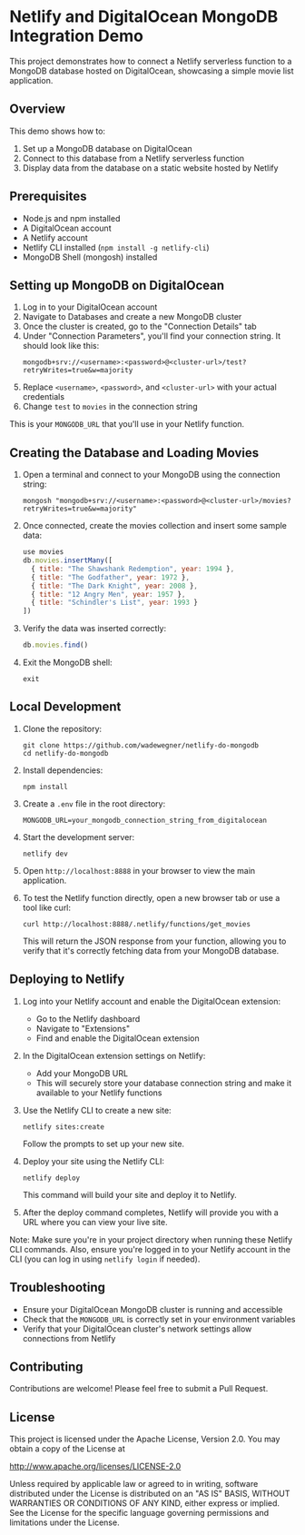 # Netlify and DigitalOcean MongoDB Integration Demo

This project demonstrates how to connect a Netlify serverless function to a MongoDB database hosted on DigitalOcean, showcasing a simple movie list application.

## Overview

This demo shows how to:
1. Set up a MongoDB database on DigitalOcean
2. Connect to this database from a Netlify serverless function
3. Display data from the database on a static website hosted by Netlify

## Prerequisites

- Node.js and npm installed
- A DigitalOcean account
- A Netlify account
- Netlify CLI installed (`npm install -g netlify-cli`)
- MongoDB Shell (mongosh) installed

## Setting up MongoDB on DigitalOcean

1. Log in to your DigitalOcean account
2. Navigate to Databases and create a new MongoDB cluster
3. Once the cluster is created, go to the "Connection Details" tab
4. Under "Connection Parameters", you'll find your connection string. It should look like this:
   ```
   mongodb+srv://<username>:<password>@<cluster-url>/test?retryWrites=true&w=majority
   ```
5. Replace `<username>`, `<password>`, and `<cluster-url>` with your actual credentials
6. Change `test` to `movies` in the connection string

This is your `MONGODB_URL` that you'll use in your Netlify function.

## Creating the Database and Loading Movies

1. Open a terminal and connect to your MongoDB using the connection string:
   ```
   mongosh "mongodb+srv://<username>:<password>@<cluster-url>/movies?retryWrites=true&w=majority"
   ```

2. Once connected, create the movies collection and insert some sample data:
   ```javascript
   use movies
   db.movies.insertMany([
     { title: "The Shawshank Redemption", year: 1994 },
     { title: "The Godfather", year: 1972 },
     { title: "The Dark Knight", year: 2008 },
     { title: "12 Angry Men", year: 1957 },
     { title: "Schindler's List", year: 1993 }
   ])
   ```

3. Verify the data was inserted correctly:
   ```javascript
   db.movies.find()
   ```

4. Exit the MongoDB shell:
   ```
   exit
   ```

## Local Development

1. Clone the repository:
   ```
   git clone https://github.com/wadewegner/netlify-do-mongodb
   cd netlify-do-mongodb
   ```

2. Install dependencies:
   ```
   npm install
   ```

3. Create a `.env` file in the root directory:
   ```
   MONGODB_URL=your_mongodb_connection_string_from_digitalocean
   ```

4. Start the development server:
   ```
   netlify dev
   ```

5. Open `http://localhost:8888` in your browser to view the main application.

6. To test the Netlify function directly, open a new browser tab or use a tool like curl:
   ```
   curl http://localhost:8888/.netlify/functions/get_movies
   ```
   This will return the JSON response from your function, allowing you to verify that it's correctly fetching data from your MongoDB database.

## Deploying to Netlify

1. Log into your Netlify account and enable the DigitalOcean extension:
   - Go to the Netlify dashboard
   - Navigate to "Extensions"
   - Find and enable the DigitalOcean extension

2. In the DigitalOcean extension settings on Netlify:
   - Add your MongoDB URL
   - This will securely store your database connection string and make it available to your Netlify functions

3. Use the Netlify CLI to create a new site:
   ```
   netlify sites:create
   ```
   Follow the prompts to set up your new site.

4. Deploy your site using the Netlify CLI:
   ```
   netlify deploy
   ```
   This command will build your site and deploy it to Netlify.

5. After the deploy command completes, Netlify will provide you with a URL where you can view your live site.

Note: Make sure you're in your project directory when running these Netlify CLI commands. Also, ensure you're logged in to your Netlify account in the CLI (you can log in using `netlify login` if needed).

## Troubleshooting

- Ensure your DigitalOcean MongoDB cluster is running and accessible
- Check that the `MONGODB_URL` is correctly set in your environment variables
- Verify that your DigitalOcean cluster's network settings allow connections from Netlify

## Contributing

Contributions are welcome! Please feel free to submit a Pull Request.

## License

This project is licensed under the Apache License, Version 2.0. You may obtain a copy of the License at

http://www.apache.org/licenses/LICENSE-2.0

Unless required by applicable law or agreed to in writing, software distributed under the License is distributed on an "AS IS" BASIS, WITHOUT WARRANTIES OR CONDITIONS OF ANY KIND, either express or implied. See the License for the specific language governing permissions and limitations under the License.